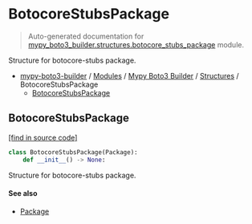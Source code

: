 # BotocoreStubsPackage

> Auto-generated documentation for [mypy_boto3_builder.structures.botocore_stubs_package](https://github.com/vemel/mypy_boto3_builder/blob/main/mypy_boto3_builder/structures/botocore_stubs_package.py) module.

Structure for botocore-stubs package.

- [mypy-boto3-builder](../../README.md#mypy_boto3_builder) / [Modules](../../MODULES.md#mypy-boto3-builder-modules) / [Mypy Boto3 Builder](../index.md#mypy-boto3-builder) / [Structures](index.md#structures) / BotocoreStubsPackage
    - [BotocoreStubsPackage](#botocorestubspackage)

## BotocoreStubsPackage

[[find in source code]](https://github.com/vemel/mypy_boto3_builder/blob/main/mypy_boto3_builder/structures/botocore_stubs_package.py#L10)

```python
class BotocoreStubsPackage(Package):
    def __init__() -> None:
```

Structure for botocore-stubs package.

#### See also

- [Package](package.md#package)
